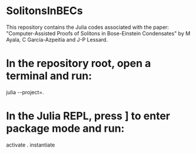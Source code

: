 # SolitonsInBECs

This repository contains the Julia codes associated with the paper: "Computer-Assisted Proofs of Solitons in Bose-Einstein Condensates" by M Ayala, C García-Azpeitia and J-P Lessard.

# In the repository root, open a terminal and run:
julia --project=.

# In the Julia REPL, press ] to enter package mode and run:
activate .
instantiate

